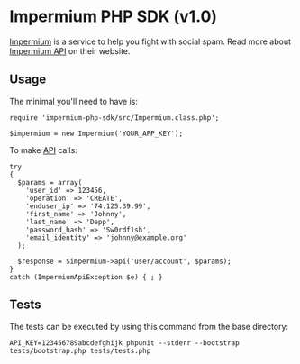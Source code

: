 Impermium PHP SDK (v1.0)
==========================

[Impermium](http://www.impermium.com) is a service to help you fight with social spam.
Read more about [Impermium API](http://www.impermium.com/api) on their website.

Usage
-----

The minimal you'll need to have is:

    require 'impermium-php-sdk/src/Impermium.class.php';

    $impermium = new Impermium('YOUR_APP_KEY');

To make [API][API] calls:

    try
    {
      $params = array(
        'user_id' => 123456,
        'operation' => 'CREATE',
        'enduser_ip' => '74.125.39.99',
        'first_name' => 'Johnny',
        'last_name' => 'Depp',
        'password_hash' => 'Sw0rdf1sh',
        'email_identity' => 'johnny@example.org'
      );

      $response = $impermium->api('user/account', $params);
    }
    catch (ImpermiumApiException $e) { ; }

[API]: http://www.impermium.com/api

Tests
-----

The tests can be executed by using this command from the base directory:

    API_KEY=123456789abcdefghijk phpunit --stderr --bootstrap tests/bootstrap.php tests/tests.php
